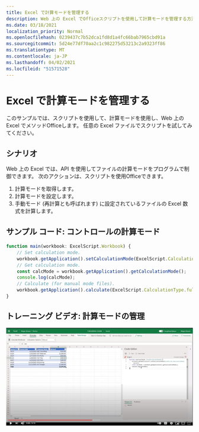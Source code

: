 ```yaml
---
title: Excel で計算モードを管理する
description: Web 上の Excel でOfficeスクリプトを使用して計算モードを管理する方法について説明します。
ms.date: 03/18/2021
localization_priority: Normal
ms.openlocfilehash: 0239437c7b52dca1fd8d1a4fc66bab7965cbd91a
ms.sourcegitcommit: 5d24e77df70aa2c1c982275d53213c2a9323ff86
ms.translationtype: MT
ms.contentlocale: ja-JP
ms.lasthandoff: 04/02/2021
ms.locfileid: "51571528"
---
```

# <a name="manage-calculation-mode-in-excel"></a>Excel で計算モードを管理する

このサンプルでは、スクリプトを使用[](/javascript/api/office-scripts/excelscript/excelscript.calculationmode)して、計算モードを使用し、Web 上の Excel でメソッドOfficeします。 任意の Excel ファイルでスクリプトを試してみてください。

## <a name="scenario"></a>シナリオ

Web 上の Excel では、API を使用してファイルの計算モードをプログラムで制御できます。 次のアクションは、スクリプトを使用Officeできます。

1. 計算モードを取得します。
1. 計算モードを設定します。
1. 手動モード (再計算とも呼ばれます) に設定されているファイルの Excel 数式を計算します。

## <a name="sample-code-control-calculation-mode"></a>サンプル コード: コントロールの計算モード

```TypeScript
function main(workbook: ExcelScript.Workbook) {
    // Set calculation mode.
    workbook.getApplication().setCalculationMode(ExcelScript.CalculationMode.manual);
    // Get calculation mode.
    const calcMode = workbook.getApplication().getCalculationMode();    
    console.log(calcMode);
    // Calculate (for manual mode files).
    workbook.getApplication().calculate(ExcelScript.CalculationType.full);
}
```

## <a name="training-video-manage-calculation-mode"></a>トレーニング ビデオ: 計算モードの管理

[![Web 上の Excel で計算モードを管理する方法について、ステップバイステップのビデオを見る](../../images/calc-mode-vid.jpg)](https://youtu.be/iw6O8QH01CI "Web 上の Excel で計算モードを管理する方法に関するステップバイステップのビデオ")
